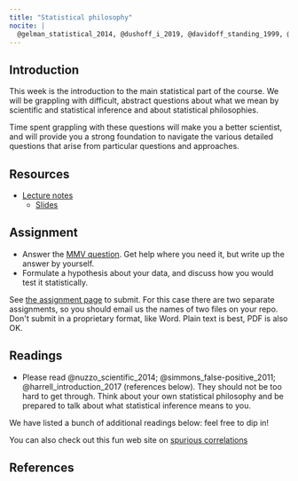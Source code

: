 ```yaml
---
title: "Statistical philosophy"
nocite: |
  @gelman_statistical_2014, @dushoff_i_2019, @davidoff_standing_1999, @pigliucci_reject_2004, @berger_could_2003, @mccullagh_what_2002, @gerber_publication_2008, @goldacre_statistical_2011, @nieuwenhuis_erroneous_2011, @gelman_difference_2006
---
```


Introduction
------------

This week is the introduction to the main statistical part of the
course. We will be grappling with difficult, abstract questions about
what we mean by scientific and statistical inference and about
statistical philosophies.

Time spent grappling with these questions will make you a better
scientist, and will provide you a strong foundation to navigate the
various detailed questions that arise from particular questions and
approaches.

Resources
---------

* [Lecture notes](https://github.com/dushoff/statistics_talks/blob/master/git_push/philosophy.handouts.pdf)
	* [Slides](https://github.com/dushoff/statistics_talks/blob/master/git_push/philosophy.draft.pdf)

Assignment
----------

-   Answer the [MMV question](MMV.html).  Get help where you need it, but write up the answer by yourself.
-   Formulate a hypothesis about your data, and discuss how you would test it statistically.

See [the assignment page](../admin/assignments.html) to submit. For this case there are two separate assignments, so you should email us the names of two files on your repo. Don't submit in a proprietary format, like Word. Plain text is best, PDF is also OK.

## Readings

-   Please read @nuzzo_scientific_2014; @simmons_false-positive_2011; @harrell_introduction_2017 (references below).  They should not be too hard to get through. Think about your own statistical philosophy and be prepared to talk about what statistical inference means to you.

We have listed a bunch of additional readings below: feel free to dip in!

You can also check out this fun web site on [spurious correlations](http://www.tylervigen.com/spurious-correlations)

## References
